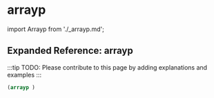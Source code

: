 # arrayp

import Arrayp from './_arrayp.md';

<Arrayp />

## Expanded Reference: arrayp

:::tip
TODO: Please contribute to this page by adding explanations and examples
:::

```lisp
(arrayp )
```
